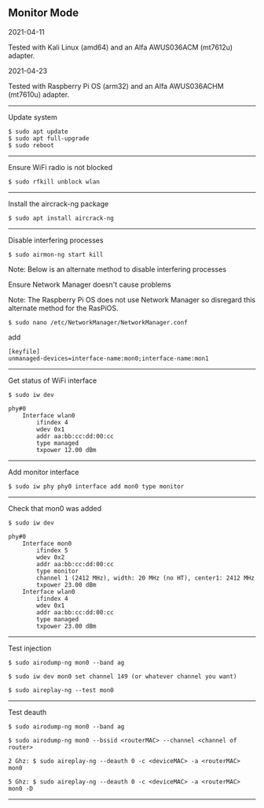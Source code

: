 ## Monitor Mode

2021-04-11

Tested with Kali Linux (amd64) and an Alfa AWUS036ACM (mt7612u) adapter.

2021-04-23

Tested with Raspberry Pi OS (arm32) and an Alfa AWUS036ACHM (mt7610u) adapter.

-----
Update system
```
$ sudo apt update
$ sudo apt full-upgrade
$ sudo reboot
```

-----
Ensure WiFi radio is not blocked
```
$ sudo rfkill unblock wlan
```

-----
Install the aircrack-ng package
```
$ sudo apt install aircrack-ng
```

-----
Disable interfering processes
```
$ sudo airmon-ng start kill
```

Note: Below is an alternate method to disable interfering processes

Ensure Network Manager doesn't cause problems

Note: The Raspberry Pi OS does not use Network Manager so disregard this alternate method for the RasPiOS.
```
$ sudo nano /etc/NetworkManager/NetworkManager.conf
```
add
```
[keyfile]
unmanaged-devices=interface-name:mon0;interface-name:mon1
```

-----
Get status of WiFi interface
```
$ sudo iw dev
```
```
phy#0
	Interface wlan0
		ifindex 4
		wdev 0x1
		addr aa:bb:cc:dd:00:cc
		type managed
		txpower 12.00 dBm
```

-----
Add monitor interface
```
$ sudo iw phy phy0 interface add mon0 type monitor
```

-----
Check that mon0 was added
```
$ sudo iw dev
```
```
phy#0
	Interface mon0
		ifindex 5
		wdev 0x2
		addr aa:bb:cc:dd:00:cc
		type monitor
		channel 1 (2412 MHz), width: 20 MHz (no HT), center1: 2412 MHz
		txpower 23.00 dBm
	Interface wlan0
		ifindex 4
		wdev 0x1
		addr aa:bb:cc:dd:00:cc
		type managed
		txpower 23.00 dBm
```

-----
Test injection
```
$ sudo airodump-ng mon0 --band ag

$ sudo iw dev mon0 set channel 149 (or whatever channel you want)

$ sudo aireplay-ng --test mon0
```

-----
Test deauth
```
$ sudo airodump-ng mon0 --band ag

$ sudo airodump-ng mon0 --bssid <routerMAC> --channel <channel of router>

2 Ghz: $ sudo aireplay-ng --deauth 0 -c <deviceMAC> -a <routerMAC> mon0

5 Ghz: $ sudo aireplay-ng --deauth 0 -c <deviceMAC> -a <routerMAC> mon0 -D
```

-----
